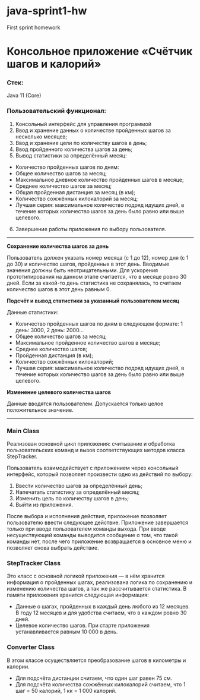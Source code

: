 # java-sprint1-hw
First sprint homework

# Консольное приложение «Счётчик шагов и калорий»

### Стек:

Java 11 (Core)

### Пользовательский функционал:

1. Консольный интерфейс для управления программой 
2. Ввод и хранение данных о количестве пройденных шагов за несколько месяцев; 
3. Ввод и хранение цели по количеству шагов в день;
4. Ввод пройденного количества шагов за день;
5. Вывод статистики за определённый месяц:

* Количество пройденных шагов по дням:
* Общее количество шагов за месяц;
* Максимальное дневное количество пройденных шагов в месяце;
* Среднее количество шагов за месяц;
* Общая пройденная дистанция за месяц (в км);
* Количество сожжённых килокалорий за месяц;
* Лучшая серия: максимальное количество подряд идущих дней, в течение которых количество шагов за день было равно или выше целевого.

6. Завершение работы приложения по выбору пользователя.

****

**Сохранение количества шагов за день**

Пользователь должен указать номер месяца (с 1 до 12), номер дня (с 1 до 30) и количество шагов, пройденных в этот день. Вводимые значения должны быть неотрицательными. 
Для ускорения прототипирования на данном этапе считается, что в месяце ровно 30 дней. Если за какой-то день статистика не сохранялась, то считаем количество шагов в этот день равным 0.

**Подсчёт и вывод статистики за указанный пользователем месяц**

Данные статистики:
* Количество пройденных шагов по дням в следующем формате:
1 день: 3000, 2 день: 2000...
* Общее количество шагов за месяц;
* Максимальное пройденное количество шагов в месяце;
* Среднее количество шагов;
* Пройденная дистанция (в км);
* Количество сожжённых килокалорий;
* Лучшая серия: максимальное количество подряд идущих дней, в течение которых количество шагов за день было равно или выше целевого.

**Изменение целевого количества шагов**

Данные вводятся пользователем. Допускается только целое положительное значение.

****

### Main Class

Реализован основной цикл приложения: считывание и обработка пользовательских команд и вызов соответствующих методов класса StepTracker.

Пользователь взаимодействует с приложением через консольный интерфейс, который позволяет произвести одно из действий по выбору:  
1. Ввести количество шагов за определённый день;  
2. Напечатать статистику за определённый месяц;  
3. Изменить цель по количеству шагов в день;  
4. Выйти из приложения.

После выбора и исполнения действия, приложение позволяет пользователю ввести следующее действие. Приложение завершается только при вводе пользователем команды выхода. При вводе несуществующей команды выводится сообщение о том, что такой команды нет, после чего приложение возвращается в основное меню и позволяет снова выбрать действие.

### StepTracker Class
Это класс с основной логикой приложения — в нём хранится информация о пройденных шагах, реализована логика по сохранению и изменению количества шагов, а так же рассчитывается статистика.
В памяти приложения хранится следующая информация:  

* Данные о шагах, пройденных в каждый день любого из 12 месяцев. В году 12 месяцев и для удобства считаем, что в каждом ровно 30 дней.
* Целевое количество шагов. При старте приложения устанавливается равным 10 000 в день.

### Converter Class

В этом классе осуществляется преобразование шагов в километры и калории.  
* Для подсчёта дистанции считаем, что один шаг равен 75 см.  
* Для подсчёта количества сожжённых килокалорий считаем, что 1 шаг = 50 калорий, 1 кк = 1 000 калорий.
